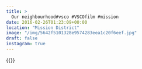```yaml
---
title: >
  Our neighbourhood#vsco #VSCOfilm #mission
date: 2016-02-26T01:23:09+00:00
location: "Mission District"
image: "/img/5642f5101328e9574283eea1c20f6eef.jpg"
draft: false
instagram: true
---
```


{{<photo src="/img/5642f5101328e9574283eea1c20f6eef.jpg">}}
